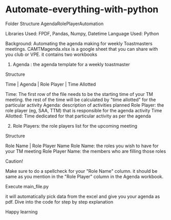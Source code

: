 # Automate-everything-with-python

Folder Structure
AgendaRolePlayerAutomation

Libraries Used: FPDF, Pandas, Numpy, Datetime
Language Used: Python

Background: Automating the agenda making for weekly Toastmasters meetings. 
CAMTMagenda.xlsx is a google sheet that you can share with you club or VPE.
it contains two workbooks
1. Agenda : the agenda template for a weekly toastmaster
   
Structure

Time | Agenda | Role Player | Time Allotted

Time: The first row of the file needs to be the starting time of your TM meeting. the rest of the time will be calculated by "time allotted" for the particular activity
Agenda: description of activities planned
Role Player: the role player (eg, SAA, TTM) that is responsible for the agenda activity
Time Allotted: Time dedicated for that particular activity as per the agenda

2. Role Players: the role players list for the upcoming meeting

Structure

Role Name | Role Player Name
Role Name: the roles you wish to have for your TM meeting
Role Player Name: the members who are filling those roles

Caution! 

Make sure to do a spellcheck for your "Role Name" column. it should be same as you mention in the "Role Player" column in the Agenda workbook.

Execute main_file.py

it will automatically pick data from the excel and give you your agenda as pdf. Dive into the code for step by step explanation

Happy learning

